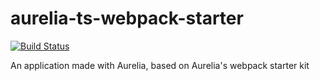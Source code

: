 # aurelia-ts-webpack-starter
[![Build Status](https://travis-ci.org/bhalperin/aurelia-ts-webpack-starter.svg?branch=master)](https://travis-ci.org/bhalperin/aurelia-ts-webpack-starter)

An application made with Aurelia, based on Aurelia's webpack starter kit
